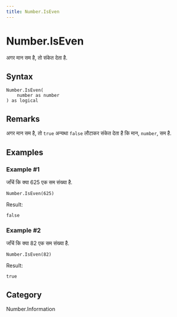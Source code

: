 ```yaml
---
title: Number.IsEven
---
```


# Number.IsEven


अगर मान सम है, तो संकेत देता है.


## Syntax

```powerquery
Number.IsEven(
    number as number
) as logical
```


## Remarks

अगर मान सम है, तो <code>true</code> अन्यथा <code>false</code> लौटाकर संकेत देता है कि मान, <code>number</code>, सम है.


## Examples

### Example #1 
जाँचें कि क्या 625 एक सम संख्या है.
```powerquery
Number.IsEven(625)
```

Result: 
```powerquery
false
```


### Example #2 
जाँचें कि क्या 82 एक सम संख्या है.
```powerquery
Number.IsEven(82)
```

Result: 
```powerquery
true
```




## Category
Number.Information
